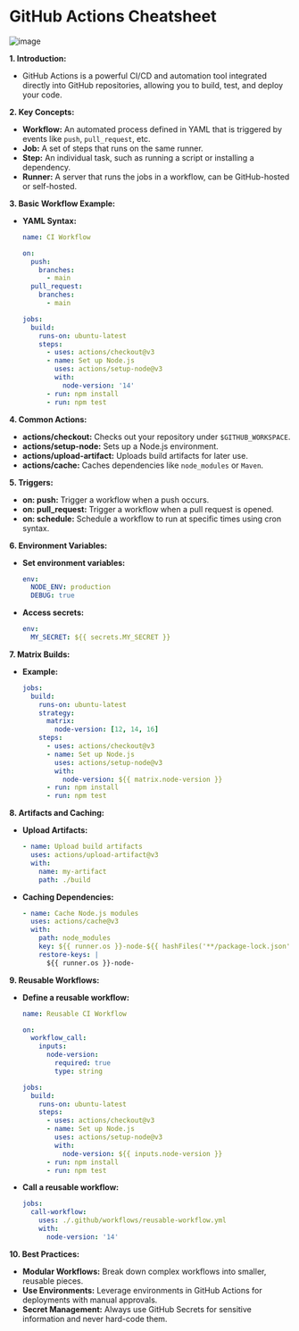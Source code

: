# GitHub Actions Cheatsheet

![image](https://github.com/user-attachments/assets/e09f1db5-195f-4ab0-8060-670900af79de)

**1. Introduction:**

- GitHub Actions is a powerful CI/CD and automation tool integrated directly into GitHub repositories, allowing you to build, test, and deploy your code.

**2. Key Concepts:**

- **Workflow:** An automated process defined in YAML that is triggered by events like `push`, `pull_request`, etc.
- **Job:** A set of steps that runs on the same runner.
- **Step:** An individual task, such as running a script or installing a dependency.
- **Runner:** A server that runs the jobs in a workflow, can be GitHub-hosted or self-hosted.

**3. Basic Workflow Example:**

- **YAML Syntax:**

  ```yaml
  name: CI Workflow

  on:
    push:
      branches:
        - main
    pull_request:
      branches:
        - main

  jobs:
    build:
      runs-on: ubuntu-latest
      steps:
        - uses: actions/checkout@v3
        - name: Set up Node.js
          uses: actions/setup-node@v3
          with:
            node-version: '14'
        - run: npm install
        - run: npm test
  ```

**4. Common Actions:**

- **actions/checkout:** Checks out your repository under `$GITHUB_WORKSPACE`.
- **actions/setup-node:** Sets up a Node.js environment.
- **actions/upload-artifact:** Uploads build artifacts for later use.
- **actions/cache:** Caches dependencies like `node_modules` or `Maven`.

**5. Triggers:**

- **on: push:** Trigger a workflow when a push occurs.
- **on: pull_request:** Trigger a workflow when a pull request is opened.
- **on: schedule:** Schedule a workflow to run at specific times using cron syntax.

**6. Environment Variables:**

- **Set environment variables:**

  ```yaml
  env:
    NODE_ENV: production
    DEBUG: true
  ```

- **Access secrets:**

  ```yaml
  env:
    MY_SECRET: ${{ secrets.MY_SECRET }}
  ```

**7. Matrix Builds:**

- **Example:**

  ```yaml
  jobs:
    build:
      runs-on: ubuntu-latest
      strategy:
        matrix:
          node-version: [12, 14, 16]
      steps:
        - uses: actions/checkout@v3
        - name: Set up Node.js
          uses: actions/setup-node@v3
          with:
            node-version: ${{ matrix.node-version }}
        - run: npm install
        - run: npm test
  ```

**8. Artifacts and Caching:**

- **Upload Artifacts:**

  ```yaml
  - name: Upload build artifacts
    uses: actions/upload-artifact@v3
    with:
      name: my-artifact
      path: ./build
  ```

- **Caching Dependencies:**

  ```yaml
  - name: Cache Node.js modules
    uses: actions/cache@v3
    with:
      path: node_modules
      key: ${{ runner.os }}-node-${{ hashFiles('**/package-lock.json') }}
      restore-keys: |
        ${{ runner.os }}-node-
  ```

**9. Reusable Workflows:**

- **Define a reusable workflow:**

  ```yaml
  name: Reusable CI Workflow

  on:
    workflow_call:
      inputs:
        node-version:
          required: true
          type: string

  jobs:
    build:
      runs-on: ubuntu-latest
      steps:
        - uses: actions/checkout@v3
        - name: Set up Node.js
          uses: actions/setup-node@v3
          with:
            node-version: ${{ inputs.node-version }}
        - run: npm install
        - run: npm test
  ```

- **Call a reusable workflow:**

  ```yaml
  jobs:
    call-workflow:
      uses: ./.github/workflows/reusable-workflow.yml
      with:
        node-version: '14'
  ```

**10. Best Practices:**

- **Modular Workflows:** Break down complex workflows into smaller, reusable pieces.
- **Use Environments:** Leverage environments in GitHub Actions for deployments with manual approvals.
- **Secret Management:** Always use GitHub Secrets for sensitive information and never hard-code them.
